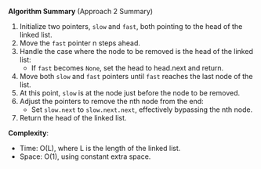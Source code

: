 **Algorithm Summary** (Approach 2 Summary)
1. Initialize two pointers, `slow` and `fast`, both pointing to the head of the linked list.
2. Move the `fast` pointer n steps ahead.
3. Handle the case where the node to be removed is the head of the linked list:
   - If `fast` becomes `None`, set the head to head.next and return.
4. Move both `slow` and `fast` pointers until `fast` reaches the last node of the list.
5. At this point, `slow` is at the node just before the node to be removed.
6. Adjust the pointers to remove the nth node from the end:
   - Set `slow.next` to `slow.next.next`, effectively bypassing the nth node.
7. Return the head of the linked list.

**Complexity**:
- Time: O(L), where L is the length of the linked list.
- Space: O(1), using constant extra space.
